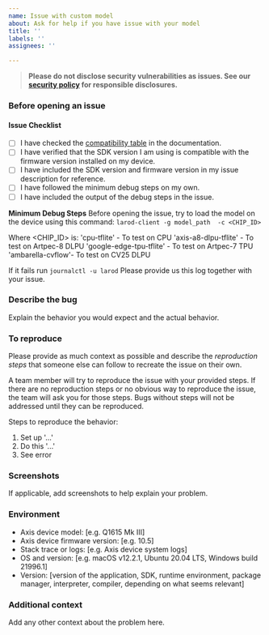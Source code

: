 ```yaml
---
name: Issue with custom model
about: Ask for help if you have issue with your model
title: ''
labels: ''
assignees: ''

---
```


> **Please do not disclose security vulnerabilities as issues. See our [security policy](../../SECURITY.md) for responsible disclosures.**

### Before opening an issue
#### Issue Checklist

- [ ] I have checked the [compatibility table](https://axiscommunications.github.io/acap-documentation/docs/api/computer-vision-sdk-apis.html#compatibility) in the documentation.
- [ ] I have verified that the SDK version I am using is compatible with the firmware version installed on my device.
- [ ] I have included the SDK version and firmware version in my issue description for reference.
- [ ] I have followed the minimum debug steps on my own.
- [ ] I have included the output of the debug steps in the issue.

**Minimum Debug Steps**
Before opening the issue, try to load the model on the device using this command:
`larod-client -g model_path  -c <CHIP_ID> `

Where <CHIP_ID> is:
'cpu-tflite' - To test on CPU
'axis-a8-dlpu-tflite' - To test on Artpec-8 DLPU
'google-edge-tpu-tflite' - To test on Artpec-7 TPU
'ambarella-cvflow'- To test on CV25 DLPU
    
If it fails run
`journalctl -u larod`
Please provide us this log together with your issue.

### Describe the bug

Explain the behavior you would expect and the actual behavior.

### To reproduce

Please provide as much context as possible and describe the *reproduction steps* that someone else can follow to recreate the issue on their own.

A team member will try to reproduce the issue with your provided steps. If there are no reproduction steps or no obvious way to reproduce the issue, the team will ask you for those steps. Bugs without steps will not be addressed until they can be reproduced.

Steps to reproduce the behavior:

1. Set up '...'
2. Do this '...'
3. See error

### Screenshots

If applicable, add screenshots to help explain your problem.

### Environment

- Axis device model: [e.g. Q1615 Mk III]
- Axis device firmware version: [e.g. 10.5]
- Stack trace or logs: [e.g. Axis device system logs]
- OS and version: [e.g. macOS v12.2.1, Ubuntu 20.04 LTS, Windows build 21996.1]
- Version: [version of the application, SDK, runtime environment, package manager, interpreter, compiler, depending on what seems relevant]

### Additional context

Add any other context about the problem here.
